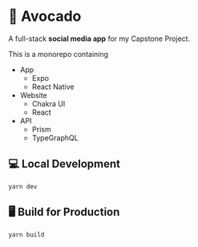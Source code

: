 # 🥑 Avocado

A full-stack **social media app** for my Capstone Project. 

This is a monorepo containing
- App
  - Expo
  - React Native
- Website
  - Chakra UI
  - React
- API
  - Prism
  - TypeGraphQL

## 💻 Local Development

```
yarn dev
```

## 🖥️  Build for Production

```
yarn build
```
